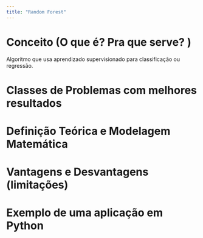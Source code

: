 ```yaml
---
title: "Random Forest"
---
```

# Conceito (O que é? Pra que serve? )
Algoritmo que usa aprendizado supervisionado para classificação ou regressão.
# Classes de Problemas com melhores resultados
# Definição Teórica e Modelagem Matemática
# Vantagens e Desvantagens (limitações)
# Exemplo de uma aplicação em Python
